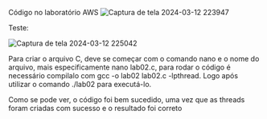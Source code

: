 Código no laboratório AWS
![Captura de tela 2024-03-12 223947](https://github.com/Enrico258/Comp-paralela/assets/105428037/9e3d0388-1196-4106-9101-6fa60fd8756f)

Teste:

![Captura de tela 2024-03-12 225042](https://github.com/Enrico258/Comp-paralela/assets/105428037/3f4d7a56-77d0-4926-b81a-887f053512a7)


Para criar o arquivo C, deve se começar com o comando nano e o nome do arquivo, mais especificamente nano lab02.c, para rodar o código é necessário compilalo com gcc -o lab02 lab02.c -lpthread. Logo após utilizar o comando ./lab02 para executá-lo.

Como se pode ver, o código foi bem sucedido, uma vez que as threads foram criadas com sucesso e o resultado foi correto
